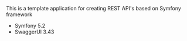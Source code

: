 This is a template application for creating REST API's based on Symfony framework

* Symfony 5.2
* SwaggerUI 3.43